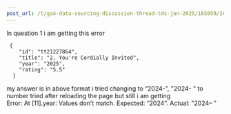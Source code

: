 ```yaml
---
post_url: /t/ga4-data-sourcing-discussion-thread-tds-jan-2025/165959/268
---
```

In question 1 i am getting this error

```
 {
    "id": "tt21227864",
    "title": "2. You're Cordially Invited",
    "year": "2025",
    "rating": "5.5"
  }

```

my answer is in above format i tried changing to “2024-”, "2024- " to number tried after reloading the page but still i am getting  
Error: At [11].year: Values don’t match. Expected: “2024”. Actual: "2024– "